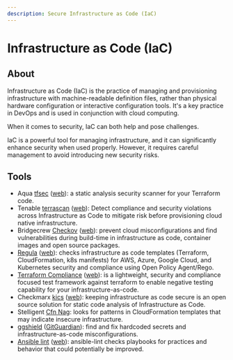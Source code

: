 ```yaml
---
description: Secure Infrastructure as Code (IaC)
---
```


# Infrastructure as Code (IaC)

## About

Infrastructure as Code (IaC) is the practice of managing and provisioning infrastructure with machine-readable definition files, rather than physical hardware configuration or interactive configuration tools. It's a key practice in DevOps and is used in conjunction with cloud computing.

When it comes to security, IaC can both help and pose challenges.

IaC is a powerful tool for managing infrastructure, and it can significantly enhance security when used properly. However, it requires careful management to avoid introducing new security risks.

## Tools

* Aqua [tfsec](https://github.com/aquasecurity/tfsec) ([web](https://aquasecurity.github.io/tfsec/)): a static analysis security scanner for your Terraform code.
* Tenable [terrascan](https://github.com/tenable/terrascan) ([web](https://runterrascan.io/)): Detect compliance and security violations across Infrastructure as Code to mitigate risk before provisioning cloud native infrastructure.
* Bridgecrew [Checkov](https://github.com/bridgecrewio/checkov) ([web](https://www.checkov.io/)): prevent cloud misconfigurations and find vulnerabilities during build-time in infrastructure as code, container images and open source packages.
* [Regula](https://github.com/fugue/regula) ([web](https://regula.dev/)): checks infrastructure as code templates (Terraform, CloudFormation, k8s manifests) for AWS, Azure, Google Cloud, and Kubernetes security and compliance using Open Policy Agent/Rego.
* [Terraform Compliance](https://github.com/terraform-compliance/cli) ([web](https://terraform-compliance.com/)): is a lightweight, security and compliance focused test framework against terraform to enable negative testing capability for your infrastructure-as-code.
* Checkmarx [kics](https://github.com/Checkmarx/kics) ([web](https://kics.io/)): keeping infrastructure as code secure is an open source solution for static code analysis of Infrastructure as Code.
* Stelligent [Cfn Nag](https://github.com/stelligent/cfn\_nag): looks for patterns in CloudFormation templates that may indicate insecure infrastructure.
* [ggshield](https://github.com/GitGuardian/ggshield) ([GitGuardian](https://www.gitguardian.com/)): find and fix hardcoded secrets and infrastructure-as-code misconfigurations.
* [Ansible lint](https://github.com/ansible/ansible-lint) ([web](https://ansible-lint.readthedocs.io/)): ansible-lint checks playbooks for practices and behavior that could potentially be improved.
